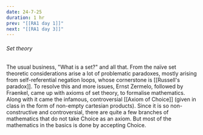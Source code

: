 ```yaml
---
date: 24-7-25
duration: 1 hr
prev: "[[RA1 day 1]]"
next: "[[RA1 day 3]]"
---
```

###### Set theory
The usual business, "What is a set?" and all that. From the naïve set theoretic considerations arise a lot of problematic paradoxes, mostly arising from self-referential negation loops, whose cornerstone is [[Russell's paradox]]. To resolve this and more issues, Ernst Zermelo, followed by Fraenkel, came up with axioms of set theory, to formalise mathematics. Along with it came the infamous, controversial [[Axiom of Choice]] (given in class in the form of non-empty cartesian products). Since it is so non-constructive and controversial, there are quite a few branches of mathematics that do not take Choice as an axiom. But most of the mathematics in the basics is done by accepting Choice. 